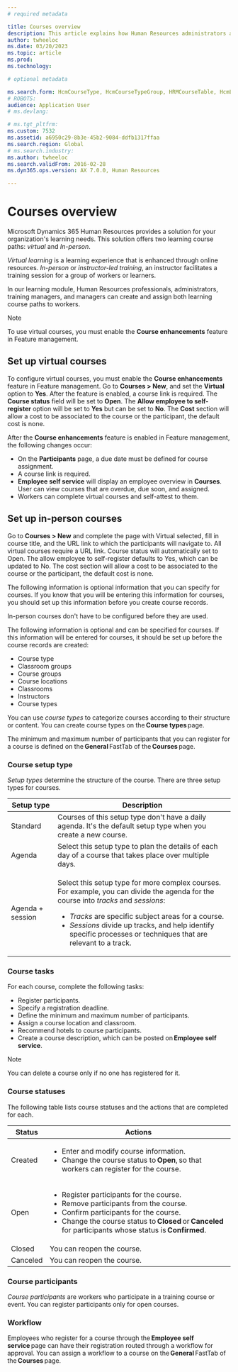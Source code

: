 ```yaml
---
# required metadata

title: Courses overview
description: This article explains how Human Resources administrators and managers can use the courses features to maintain information about courses that are available to workers.
author: twheeloc
ms.date: 03/20/2023
ms.topic: article
ms.prod: 
ms.technology: 

# optional metadata

ms.search.form: HcmCourseType, HcmCourseTypeGroup, HRMCourseTable, HcmLearningWorkspace
# ROBOTS: 
audience: Application User
# ms.devlang: 

# ms.tgt_pltfrm: 
ms.custom: 7532
ms.assetid: a6950c29-8b3e-45b2-9084-ddfb1317ffaa
ms.search.region: Global
# ms.search.industry: 
ms.author: twheeloc
ms.search.validFrom: 2016-02-28
ms.dyn365.ops.version: AX 7.0.0, Human Resources

---
```


# Courses overview

Microsoft Dynamics 365 Human Resources provides a solution for your organization's learning needs. This solution offers two learning course paths: *virtual* and *In-person*.

*Virtual learning* is a learning experience that is enhanced through online resources. *In-person* or *instructor-led training*, an instructor facilitates a training session for a group of workers or learners.

In our learning module, Human Resources professionals, administrators, training managers, and managers can create and assign both learning course paths to workers.

> [!NOTE]
> To use virtual courses, you must enable the **Course enhancements** feature in Feature management.

## Set up virtual courses

To configure virtual courses, you must enable the **Course enhancements** feature in Feature management. Go to **Courses \> New**, and set the **Virtual** option to **Yes**. After the feature is enabled, a course link is required. The **Course status** field will be set to **Open**. The **Allow employee to self-register** option will be set to **Yes** but can be set to **No**. The **Cost** section will allow a cost to be associated to the course or the participant, the default cost is none. 

After the **Course enhancements** feature is enabled in Feature management, the following changes occur:

- On the **Participants** page, a due date must be defined for course assignment.
- A course link is required.
- **Employee self service** will display an employee overview in **Courses**. User can view courses that are overdue, due soon, and assigned.
- Workers can complete virtual courses and self-attest to them.

## Set up in-person courses

Go to **Courses > New** and complete the page with Virtual selected, fill in course title, and the URL link to which the participants will navigate to. All virtual courses require a URL link. Course status will automatically set to Open. The allow employee to self-register defaults to Yes, which can be updated to No. The cost section will allow a cost to be associated to the course or the participant, the default cost is none. 

The following information is optional information that you can specify for courses. If you know that you will be entering this information for courses, you should set up this information before you create course records. 

In-person courses don't have to be configured before they are used.

The following information is optional and can be specified for courses. If this information will be entered for courses, it should be set up before the course records are created:

- Course type
- Classroom groups
- Course groups
- Course locations
- Classrooms
- Instructors
- Course types

You can use *course types* to categorize courses according to their structure or content. You can create course types on the **Course types** page.

The minimum and maximum number of participants that you can register for a course is defined on the **General** FastTab of the **Courses** page.

### Course setup type 

*Setup types* determine the structure of the course. There are three setup types for courses.

| Setup type | Description |
|------|--------|
| Standard | Courses of this setup type don't have a daily agenda. It's the default setup type when you create a new course. |
| Agenda | Select this setup type to plan the details of each day of a course that takes place over multiple days. |
| Agenda + session | <p>Select this setup type for more complex courses. For example, you can divide the agenda for the course into *tracks* and *sessions*:</p><ul><li>*Tracks* are specific subject areas for a course.</li><li>*Sessions* divide up tracks, and help identify specific processes or techniques that are relevant to a track.</li></ul> |

### Course tasks

For each course, complete the following tasks:

- Register participants.
- Specify a registration deadline.
- Define the minimum and maximum number of participants.
- Assign a course location and classroom.
- Recommend hotels to course participants.
- Create a course description, which can be posted on **Employee self service**.

> [!NOTE]
> You can delete a course only if no one has registered for it.

### Course statuses

The following table lists course statuses and the actions that are completed for each.

| Status | Actions |
|------|--------|
| Created | <ul><li>Enter and modify course information.</li><li>Change the course status to **Open**, so that workers can register for the course.</li></ul> | 
| Open | <ul><li>Register participants for the course.</li><li>Remove participants from the course.</li><li>Confirm participants for the course.</li><li>Change the course status to **Closed** or **Canceled** for participants whose status is **Confirmed**.</li></ul>|
| Closed | You can reopen the course. |
| Canceled | You can reopen the course. |

### Course participants

*Course participants* are workers who participate in a training course or event. You can register participants only for open courses.

### Workflow

Employees who register for a course through the **Employee self service** page can have their registration routed through a workflow for approval. You can assign a 
workflow to a course on the **General** FastTab of the **Courses** page.
